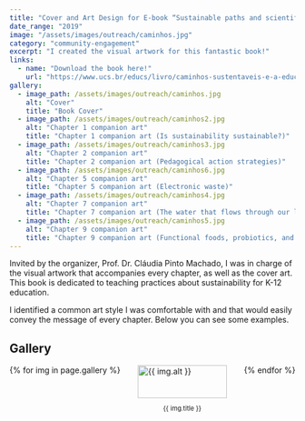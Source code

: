 ```yaml
---
title: "Cover and Art Design for E-book “Sustainable paths and scientific education in Elementary School”"
date_range: "2019"
image: "/assets/images/outreach/caminhos.jpg"
category: "community-engagement"
excerpt: "I created the visual artwork for this fantastic book!"
links:
  - name: "Download the book here!"
    url: "https://www.ucs.br/educs/livro/caminhos-sustentaveis-e-a-educacao-cientifica-no-ensino-fundamental/"
gallery:
  - image_path: /assets/images/outreach/caminhos.jpg
    alt: "Cover"
    title: "Book Cover"
  - image_path: /assets/images/outreach/caminhos2.jpg
    alt: "Chapter 1 companion art"
    title: "Chapter 1 companion art (Is sustainability sustainable?)"
  - image_path: /assets/images/outreach/caminhos3.jpg
    alt: "Chapter 2 companion art"
    title: "Chapter 2 companion art (Pedagogical action strategies)"
  - image_path: /assets/images/outreach/caminhos6.jpg
    alt: "Chapter 5 companion art"
    title: "Chapter 5 companion art (Electronic waste)"
  - image_path: /assets/images/outreach/caminhos4.jpg
    alt: "Chapter 7 companion art"
    title: "Chapter 7 companion art (The water that flows through our lives!)"
  - image_path: /assets/images/outreach/caminhos5.jpg
    alt: "Chapter 9 companion art"
    title: "Chapter 9 companion art (Functional foods, probiotics, and their importance in sustainability)"
---
```


Invited by the organizer, Prof. Dr. Cláudia Pinto Machado, I was in charge of the visual artwork that accompanies every chapter, as well as the cover art. This book is dedicated to teaching practices about sustainability for K-12 education.

I identified a common art style I was comfortable with and that would easily convey the message of every chapter. Below you can see some examples.

## Gallery

<div style="display: flex; flex-wrap: wrap; justify-content: space-between;">
{% for img in page.gallery %}
  <div style="width: 31%; margin-bottom: 15px;">
    <a href="{{ img.image_path | relative_url }}">
      <img src="{{ img.image_path | relative_url }}" alt="{{ img.alt }}" style="width: 100%; height: auto;">
    </a>
    <p style="font-size: 0.8em; text-align: center;">{{ img.title }}</p>
  </div>
{% endfor %}
</div>

